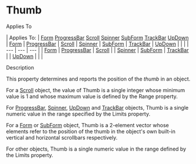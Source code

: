 




<h1 class="heading"><span class="name">Thumb</span></h1>

Applies To

| Applies To: | [Form](./form.md) [ProgressBar](./progressbar.md) [Scroll](./scroll.md) [Spinner](./spinner.md) [SubForm](./subform.md) [TrackBar](./trackbar.md) [UpDown](./updown.md) | [Form](./form.md) | [ProgressBar](./progressbar.md) | [Scroll](./scroll.md) | [Spinner](./spinner.md) | [SubForm](./subform.md) | [TrackBar](./trackbar.md) | [UpDown](./updown.md) |  |  |
| --- | --- | ---  |
| [Form](./form.md) | [ProgressBar](./progressbar.md) | [Scroll](./scroll.md) |
| [Spinner](./spinner.md) | [SubForm](./subform.md) | [TrackBar](./trackbar.md) |
| [UpDown](./updown.md) |  |  |


Description


This property determines and reports the position of the *thumb* in an object.


For a [Scroll](./scroll.md) object, the value of Thumb is a single integer whose minimum value is 1 and whose maximum value is defined by the Range property.


For [ProgressBar](./progressbar.md), [Spinner](./spinner.md), [UpDown](./updown.md) and [TrackBar](./trackbar.md) objects, Thumb is a single numeric value in the range specified by the Limits property.


For a [Form](./form.md) or [SubForm](./subform.md) object, Thumb is a 2-element vector whose elements refer to the position of the thumb in the object's own built-in vertical and horizontal scrollbars respectively.


For other objects, Thumb is a single numeric value in the range defined by the Limits property.




